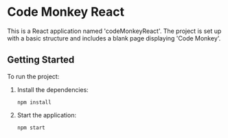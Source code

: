 # Code Monkey React

This is a React application named 'codeMonkeyReact'. The project is set up with a basic structure and includes a blank page displaying 'Code Monkey'.

## Getting Started

To run the project:

1. Install the dependencies:
   ```
   npm install
   ```
2. Start the application:
   ```
   npm start
   ```
